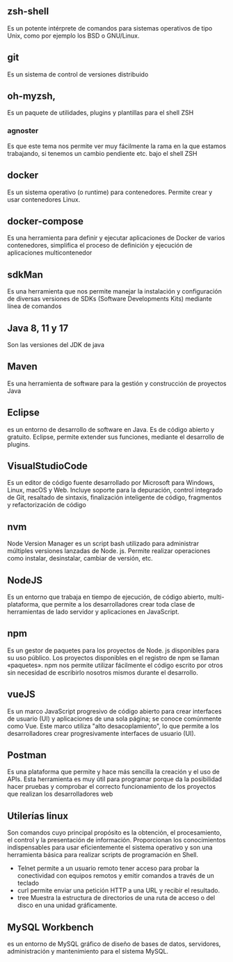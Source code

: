 ## zsh-shell
Es un potente intérprete de comandos para sistemas operativos de tipo Unix, como por ejemplo los BSD o GNU/Linux.
## git
Es un sistema de control de versiones distribuido
## oh-myzsh, 
Es un paquete de utilidades, plugins y plantillas para el shell ZSH
### agnoster
Es que este tema nos permite ver muy fácilmente la rama en la que estamos trabajando, si tenemos un cambio pendiente etc. bajo el shell ZSH
## docker
Es un sistema operativo (o runtime) para contenedores. Permite crear y usar contenedores Linux.
## docker-compose
Es una herramienta para definir y ejecutar aplicaciones de Docker de varios contenedores, simplifica el proceso de definición y ejecución de aplicaciones multicontenedor
## sdkMan
Es una herramienta que nos permite manejar la instalación y configuración de diversas versiones de SDKs (Software Developments Kits) mediante línea de comandos
## Java 8, 11 y 17
Son las versiones del JDK de java
## Maven
Es una herramienta de software para la gestión y construcción de proyectos Java
## Eclipse
es un entorno de desarrollo de software en Java. Es de código abierto y gratuito. Eclipse, permite extender sus funciones, mediante el desarrollo de plugins. 
## VisualStudioCode
Es un editor de código fuente desarrollado por Microsoft para Windows, Linux, macOS y Web. Incluye soporte para la depuración, control integrado de Git, resaltado de sintaxis, finalización inteligente de código, fragmentos y refactorización de código
## nvm
Node Version Manager es un script bash utilizado para administrar múltiples versiones lanzadas de Node. js. Permite realizar operaciones como instalar, desinstalar, cambiar de versión, etc.
## NodeJS
Es un entorno que trabaja en tiempo de ejecución, de código abierto, multi-plataforma, que permite a los desarrolladores crear toda clase de herramientas de lado servidor y aplicaciones en JavaScript.
## npm
Es un gestor de paquetes para los proyectos de Node. js disponibles para su uso público. Los proyectos disponibles en el registro de npm se llaman «paquetes». npm nos permite utilizar fácilmente el código escrito por otros sin necesidad de escribirlo nosotros mismos durante el desarrollo.
## vueJS
Es un marco JavaScript progresivo de código abierto para crear interfaces de usuario (UI) y aplicaciones de una sola página; se conoce comúnmente como Vue. Este marco utiliza "alto desacoplamiento", lo que permite a los desarrolladores crear progresivamente interfaces de usuario (UI).
## Postman
Es una plataforma que permite y hace más sencilla la creación y el uso de APIs. Esta herramienta es muy útil para programar porque da la posibilidad hacer pruebas y comprobar el correcto funcionamiento de los proyectos que realizan los desarrolladores web
## Utilerías linux 
Son comandos cuyo principal propósito es la obtención, el procesamiento, el control y la presentación de información. Proporcionan los conocimientos indispensables para usar eficientemente el sistema operativo y son una herramienta básica para realizar scripts de programación en Shell.
- Telnet
permite a un usuario remoto tener acceso para probar la conectividad con equipos remotos y emitir comandos a través de un teclado
- curl
 permite enviar una petición HTTP a una URL y recibir el resultado. 
- tree
Muestra la estructura de directorios de una ruta de acceso o del disco en una unidad gráficamente.
## MySQL Workbench
es un entorno de MySQL gráfico de diseño de bases de datos, servidores, administración y mantenimiento para el sistema MySQL. 
